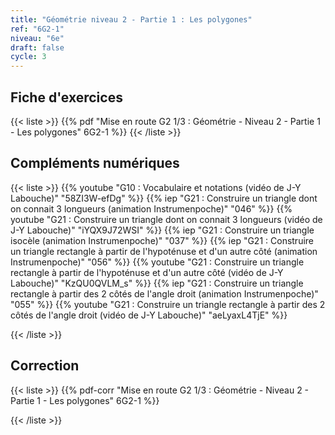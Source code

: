 ```yaml
---
title: "Géométrie niveau 2 - Partie 1 : Les polygones"
ref: "6G2-1"
niveau: "6e"
draft: false
cycle: 3
---
```


<h2 class="ui horizontal divider header"> Fiche d'exercices</h2>


{{< liste >}}
	{{% pdf "Mise en route G2 1/3 : Géométrie - Niveau 2 - Partie 1 - Les polygones" 6G2-1 %}}
{{< /liste >}}

<div class="ui hidden divider"></div>
<div class="ui hidden divider"></div>

<h2 class="ui horizontal divider header"> Compléments numériques</h2>


{{< liste >}}
	{{% youtube "G10 : Vocabulaire et notations (vidéo de J-Y Labouche)" "58ZI3W-efDg" %}}
	{{% iep "G21 : Construire un triangle dont on connait 3 longueurs (animation Instrumenpoche)" "046" %}}
	{{% youtube "G21 : Construire un triangle dont on connait 3 longueurs (vidéo de J-Y Labouche)" "iYQX9J72WSI" %}}
	{{% iep "G21 : Construire un triangle isocèle (animation Instrumenpoche)" "037" %}}
	{{% iep "G21 : Construire un triangle rectangle à partir de l'hypoténuse et d'un autre côté (animation Instrumenpoche)" "056" %}}
	{{% youtube "G21 : Construire un triangle rectangle à partir de l'hypoténuse et d'un autre côté (vidéo de J-Y Labouche)" "KzQU0QVLM_s" %}}
	{{% iep "G21 : Construire un triangle rectangle à partir des 2 côtés de l'angle droit (animation Instrumenpoche)" "055" %}}
	{{% youtube "G21 : Construire un triangle rectangle à partir des 2 côtés de l'angle droit (vidéo de J-Y Labouche)" "aeLyaxL4TjE" %}}

	
{{< /liste >}}

<div class="ui hidden divider"></div>
<div class="ui hidden divider"></div>

<h2 class="ui horizontal divider header"> Correction</h2>


{{< liste >}}
	{{% pdf-corr "Mise en route G2 1/3 : Géométrie - Niveau 2 - Partie 1 - Les polygones" 6G2-1 %}}

{{< /liste >}}


